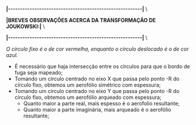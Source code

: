 __|--------------------------------------------------------|__ \\

__|BREVES OBSERVAÇÕES ACERCA DA TRANSFORMAÇÃO DE JOUKOWSKI:|__ \\

__|--------------------------------------------------------|__ \\

_O círculo fixo é o de cor vermelha, enquanto o círculo deslocado é o de cor azul._

* É necessário que haja intersecção entre os círculos para que o bordo de fuga seja mapeado;
* Tomando um círculo centrado no eixo X que passa pelo ponto -R do círculo fixo, obtemos um aerofólio simétrico com espessura;
* Tomando um círculo centrado no eixo Y que passa pelo ponto -R do círculo fixo, obtemos um aerofólio arqueado com espessura;
  * Quanto maior a parte real, mais espesso é o aerofolio resultante;
  * Quanto maior a parte imaginária, mais arqueado é o aerofólio resultante;

